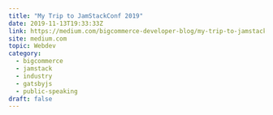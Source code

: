 ```yaml
---
title: "My Trip to JamStackConf 2019"
date: 2019-11-13T19:33:33Z
link: https://medium.com/bigcommerce-developer-blog/my-trip-to-jamstackconf-2019-8acaee3d2b62?source=rss------jamstack-5&utm_medium=RSS&utm_source=hune
site: medium.com
topic: Webdev
category:
  - bigcommerce
  - jamstack
  - industry
  - gatsbyjs
  - public-speaking
draft: false
---
```

